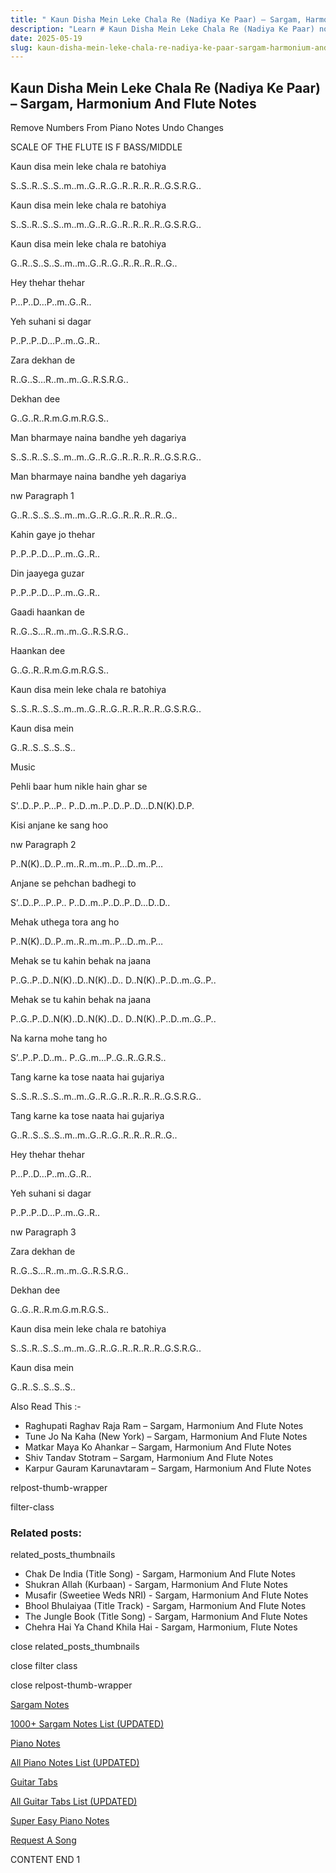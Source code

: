 ```yaml
---
title: " Kaun Disha Mein Leke Chala Re (Nadiya Ke Paar) – Sargam, Harmonium And Flute Notes"
description: "Learn # Kaun Disha Mein Leke Chala Re (Nadiya Ke Paar) notes, sargam, harmonium notations and flute notes. Easy step-by-step tutorial for beginners."
date: 2025-05-19
slug: kaun-disha-mein-leke-chala-re-nadiya-ke-paar-sargam-harmonium-and-flute-notes
---
```


## Kaun Disha Mein Leke Chala Re (Nadiya Ke Paar) – Sargam, Harmonium And Flute Notes

Remove Numbers From Piano Notes
Undo Changes

SCALE OF THE FLUTE IS F BASS/MIDDLE

Kaun disa mein leke chala re batohiya

S..S..R..S..S..m..m..G..R..G..R..R..R..R..G.S.R.G..

Kaun disa mein leke chala re batohiya

S..S..R..S..S..m..m..G..R..G..R..R..R..R..G.S.R.G..

Kaun disa mein leke chala re batohiya

G..R..S..S..S..m..m..G..R..G..R..R..R..R..G..

Hey thehar thehar

P…P..D…P..m..G..R..

Yeh suhani si dagar

P..P..P..D…P..m..G..R..

Zara dekhan de

R..G..S…R..m..m..G..R.S.R.G..

Dekhan dee

G..G..R..R.m.G.m.R.G.S..

Man bharmaye naina bandhe yeh dagariya

S..S..R..S..S..m..m..G..R..G..R..R..R..R..G.S.R.G..

Man bharmaye naina bandhe yeh dagariya

nw Paragraph 1

G..R..S..S..S..m..m..G..R..G..R..R..R..R..G..

Kahin gaye jo thehar

P..P..P..D…P..m..G..R..

Din jaayega guzar

P..P..P..D…P..m..G..R..

Gaadi haankan de

R..G..S…R..m..m..G..R.S.R.G..

Haankan dee

G..G..R..R.m.G.m.R.G.S..

Kaun disa mein leke chala re batohiya

S..S..R..S..S..m..m..G..R..G..R..R..R..R..G.S.R.G..

Kaun disa mein

G..R..S..S..S..S..

Music

Pehli baar hum nikle hain ghar se

S’..D..P..P…P.. P..D..m..P..D..P..D…D.N(K).D.P.

Kisi anjane ke sang hoo

nw Paragraph 2

P..N(K)..D..P..m..R..m..m..P…D..m..P…

Anjane se pehchan badhegi to

S’..D..P…P..P.. P..D..m..P..D..P..D…D..D..

Mehak uthega tora ang ho

P..N(K)..D..P..m..R..m..m..P…D..m..P…

Mehak se tu kahin behak na jaana

P..G..P..D..N(K)..D..N(K)..D.. D..N(K)..P..D..m..G..P..

Mehak se tu kahin behak na jaana

P..G..P..D..N(K)..D..N(K)..D.. D..N(K)..P..D..m..G..P..

Na karna mohe tang ho

S’..P..P..D..m.. P..G..m…P..G..R..G.R.S..

Tang karne ka tose naata hai gujariya

S..S..R..S..S..m..m..G..R..G..R..R..R..R..G.S.R.G..

Tang karne ka tose naata hai gujariya

G..R..S..S..S..m..m..G..R..G..R..R..R..R..G..

Hey thehar thehar

P…P..D…P..m..G..R..

Yeh suhani si dagar

P..P..P..D…P..m..G..R..

nw Paragraph 3

Zara dekhan de

R..G..S…R..m..m..G..R.S.R.G..

Dekhan dee

G..G..R..R.m.G.m.R.G.S..

Kaun disa mein leke chala re batohiya

S..S..R..S..S..m..m..G..R..G..R..R..R..R..G.S.R.G..

Kaun disa mein

G..R..S..S..S..S..

Also Read This :-

- Raghupati Raghav Raja Ram – Sargam, Harmonium And Flute Notes
- Tune Jo Na Kaha (New York) – Sargam, Harmonium And Flute Notes
- Matkar Maya Ko Ahankar – Sargam, Harmonium And Flute Notes
- Shiv Tandav Stotram – Sargam, Harmonium And Flute Notes
- Karpur Gauram Karunavtaram – Sargam, Harmonium And Flute Notes

relpost-thumb-wrapper

filter-class

### Related posts:

related_posts_thumbnails

- Chak De India (Title Song) - Sargam, Harmonium And Flute Notes
- Shukran Allah (Kurbaan) - Sargam, Harmonium And Flute Notes
- Musafir (Sweetiee Weds NRI) - Sargam, Harmonium And Flute Notes
- Bhool Bhulaiyaa (Title Track) - Sargam, Harmonium And Flute Notes
- The Jungle Book (Title Song) - Sargam, Harmonium And Flute Notes
- Chehra Hai Ya Chand Khila Hai - Sargam, Harmonium, Flute Notes

close related_posts_thumbnails

close filter class

close relpost-thumb-wrapper

[Sargam Notes](/sargam-notes.html)

[1000+ Sargam Notes List (UPDATED)](/all-songs-list-sargam-notes.html)

[Piano Notes](/piano-notes.html)

[All Piano Notes List (UPDATED)](/all-songs-list-piano-notes.html)

[Guitar Tabs](/guitar-tabs.html)

[All Guitar Tabs List (UPDATED)](/all-songs-list-guitar-tabs.html)

[Super Easy Piano Notes](https://studywall.in/)

[Request A Song](/request-a-song.html)

CONTENT END 1
